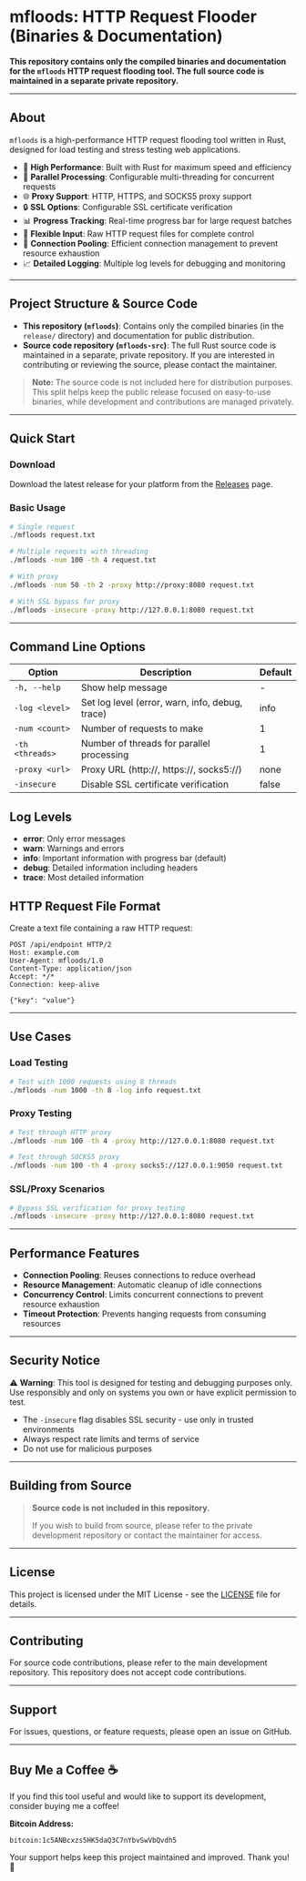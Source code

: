 # mfloods: HTTP Request Flooder (Binaries & Documentation)

**This repository contains only the compiled binaries and documentation for the `mfloods` HTTP request flooding tool. The full source code is maintained in a separate private repository.**

---

## About

`mfloods` is a high-performance HTTP request flooding tool written in Rust, designed for load testing and stress testing web applications.

- 🚀 **High Performance**: Built with Rust for maximum speed and efficiency
- 🔄 **Parallel Processing**: Configurable multi-threading for concurrent requests
- 🌐 **Proxy Support**: HTTP, HTTPS, and SOCKS5 proxy support
- 🔒 **SSL Options**: Configurable SSL certificate verification
- 📊 **Progress Tracking**: Real-time progress bar for large request batches
- 📝 **Flexible Input**: Raw HTTP request files for complete control
- 🎯 **Connection Pooling**: Efficient connection management to prevent resource exhaustion
- 📈 **Detailed Logging**: Multiple log levels for debugging and monitoring

---

## Project Structure & Source Code

- **This repository (`mfloods`)**: Contains only the compiled binaries (in the `release/` directory) and documentation for public distribution.
- **Source code repository (`mfloods-src`)**: The full Rust source code is maintained in a separate, private repository. If you are interested in contributing or reviewing the source, please contact the maintainer.

> **Note:** The source code is not included here for distribution purposes. This split helps keep the public release focused on easy-to-use binaries, while development and contributions are managed privately.

---

## Quick Start

### Download

Download the latest release for your platform from the [Releases](https://github.com/insomn14/mfloods/releases) page.

### Basic Usage

```bash
# Single request
./mfloods request.txt

# Multiple requests with threading
./mfloods -num 100 -th 4 request.txt

# With proxy
./mfloods -num 50 -th 2 -proxy http://proxy:8080 request.txt

# With SSL bypass for proxy
./mfloods -insecure -proxy http://127.0.0.1:8080 request.txt
```

---

## Command Line Options

| Option | Description | Default |
|--------|-------------|---------|
| `-h, --help` | Show help message | - |
| `-log <level>` | Set log level (error, warn, info, debug, trace) | info |
| `-num <count>` | Number of requests to make | 1 |
| `-th <threads>` | Number of threads for parallel processing | 1 |
| `-proxy <url>` | Proxy URL (http://, https://, socks5://) | none |
| `-insecure` | Disable SSL certificate verification | false |

## Log Levels

- **error**: Only error messages
- **warn**: Warnings and errors
- **info**: Important information with progress bar (default)
- **debug**: Detailed information including headers
- **trace**: Most detailed information

## HTTP Request File Format

Create a text file containing a raw HTTP request:

```
POST /api/endpoint HTTP/2
Host: example.com
User-Agent: mfloods/1.0
Content-Type: application/json
Accept: */*
Connection: keep-alive

{"key": "value"}
```

---

## Use Cases

### Load Testing
```bash
# Test with 1000 requests using 8 threads
./mfloods -num 1000 -th 8 -log info request.txt
```

### Proxy Testing
```bash
# Test through HTTP proxy
./mfloods -num 100 -th 4 -proxy http://127.0.0.1:8080 request.txt

# Test through SOCKS5 proxy
./mfloods -num 100 -th 4 -proxy socks5://127.0.0.1:9050 request.txt
```

### SSL/Proxy Scenarios
```bash
# Bypass SSL verification for proxy testing
./mfloods -insecure -proxy http://127.0.0.1:8080 request.txt
```

---

## Performance Features

- **Connection Pooling**: Reuses connections to reduce overhead
- **Resource Management**: Automatic cleanup of idle connections
- **Concurrency Control**: Limits concurrent connections to prevent resource exhaustion
- **Timeout Protection**: Prevents hanging requests from consuming resources

---

## Security Notice

⚠️ **Warning**: This tool is designed for testing and debugging purposes only. Use responsibly and only on systems you own or have explicit permission to test.

- The `-insecure` flag disables SSL security - use only in trusted environments
- Always respect rate limits and terms of service
- Do not use for malicious purposes

---

## Building from Source

> **Source code is not included in this repository.**
>
> If you wish to build from source, please refer to the private development repository or contact the maintainer for access.

---

## License

This project is licensed under the MIT License - see the [LICENSE](LICENSE) file for details.

---

## Contributing

For source code contributions, please refer to the main development repository. This repository does not accept code contributions.

---

## Support

For issues, questions, or feature requests, please open an issue on GitHub.

---

## Buy Me a Coffee ☕

If you find this tool useful and would like to support its development, consider buying me a coffee!

**Bitcoin Address:**
```
bitcoin:1c5ANBcxzs5HK5daQ3C7nYbvSwVbQvdh5
```

Your support helps keep this project maintained and improved. Thank you! 🙏 
